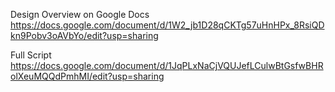 Design Overview on Google Docs
https://docs.google.com/document/d/1W2_jb1D28qCKTg57uHnHPx_8RsiQDkn9Pobv3oAVbYo/edit?usp=sharing

Full Script  
https://docs.google.com/document/d/1JqPLxNaCjVQUJefLCulwBtGsfwBHRolXeuMQQdPmhMI/edit?usp=sharing
